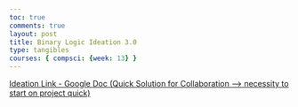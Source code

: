 ```yaml
---
toc: true
comments: true
layout: post
title: Binary Logic Ideation 3.0
type: tangibles
courses: { compsci: {week: 13} }
---
```


[Ideation Link - Google Doc (Quick Solution for Collaboration --> necessity to start on project quick)](https://docs.google.com/document/d/1Y9bQV-y_4T4RN3sVcBt4PGpJmFrc6oWtspkJzsjQBjI/edit)